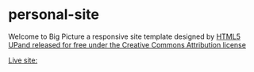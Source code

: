 # personal-site
Welcome to Big Picture a responsive site template designed by <a href="https://html5up.net"> HTML5 UPand released for free under the <a href="https://html5up.net/license">Creative Commons Attribution license


Live site: <a href="https://ellenahs808.github.io/personal-site/">
